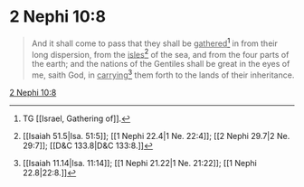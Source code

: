 # 2 Nephi 10:8

> And it shall come to pass that they shall be <u>gathered</u>[^a] in from their long dispersion, from the <u>isles</u>[^b] of the sea, and from the four parts of the earth; and the nations of the Gentiles shall be great in the eyes of me, saith God, in <u>carrying</u>[^c] them forth to the lands of their inheritance.

[2 Nephi 10:8](https://www.churchofjesuschrist.org/study/scriptures/bofm/2-ne/10?lang=eng&id=p8#p8)


[^a]: TG [[Israel, Gathering of]].
[^b]: [[Isaiah 51.5|Isa. 51:5]]; [[1 Nephi 22.4|1 Ne. 22:4]]; [[2 Nephi 29.7|2 Ne. 29:7]]; [[D&C 133.8|D&C 133:8.]]
[^c]: [[Isaiah 11.14|Isa. 11:14]]; [[1 Nephi 21.22|1 Ne. 21:22]]; [[1 Nephi 22.8|22:8.]]
